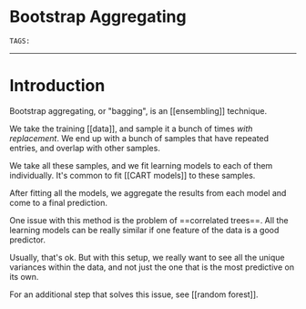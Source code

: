 # Bootstrap Aggregating
`TAGS:`

---
# Introduction
Bootstrap aggregating, or "bagging", is an [[ensembling]] technique. 

We take the training [[data]], and sample it a bunch of times *with replacement*. We end up with a bunch of samples that have repeated entries, and overlap with other samples. 

We take all these samples, and we fit learning models to each of them individually. It's common to fit [[CART models]] to these samples. 

After fitting all the models, we aggregate the results from each model and come to a final prediction. 

One issue with this method is the problem of ==correlated trees==. All the learning models can be really similar if one feature of the data is a good predictor. 

Usually, that's ok. But with this setup, we really want to see all the unique variances within the data, and not just the one that is the most predictive on its own. 

For an additional step that solves this issue, see [[random forest]]. 